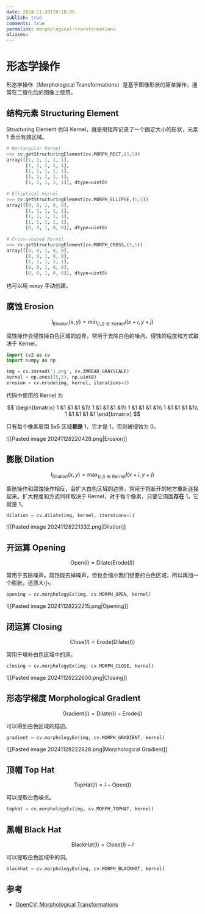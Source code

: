```yaml
---
date: 2024-11-28T20:18:05
publish: true
comments: true
permalink: morphological-transformations
aliases:
---
```


# 形态学操作

形态学操作（Morphological Transformations）是基于图像形状的简单操作，通常在二值化后的图像上使用。

## 结构元素 Structuring Element

Structuring Element 也叫 Kernel，就是用矩阵记录了一个固定大小的形状，元素 1 表示有效区域。

``` python
# Rectangular Kernel
>>> cv.getStructuringElement(cv.MORPH_RECT,(5,5))
array([[1, 1, 1, 1, 1],
       [1, 1, 1, 1, 1],
       [1, 1, 1, 1, 1],
       [1, 1, 1, 1, 1],
       [1, 1, 1, 1, 1]], dtype=uint8)
 
# Elliptical Kernel
>>> cv.getStructuringElement(cv.MORPH_ELLIPSE,(5,5))
array([[0, 0, 1, 0, 0],
       [1, 1, 1, 1, 1],
       [1, 1, 1, 1, 1],
       [1, 1, 1, 1, 1],
       [0, 0, 1, 0, 0]], dtype=uint8)
 
# Cross-shaped Kernel
>>> cv.getStructuringElement(cv.MORPH_CROSS,(5,5))
array([[0, 0, 1, 0, 0],
       [0, 0, 1, 0, 0],
       [1, 1, 1, 1, 1],
       [0, 0, 1, 0, 0],
       [0, 0, 1, 0, 0]], dtype=uint8)
```

也可以用 `numpy` 手动创建。

## 腐蚀 Erosion

$$
I_\text{Erosion}(x,y)=\min_{(i,j) \in \text{Kernel}} I(x+i,y+j)
$$

腐蚀操作会侵蚀掉白色区域的边界，常用于去除白色的噪点。侵蚀的程度和方式取决于 Kernel。

``` python
import cv2 as cv
import numpy as np

img = cv.imread('j.png', cv.IMREAD_GRAYSCALE)
kernel = np.ones((5,5), np.uint8)
erosion = cv.erode(img, kernel, iterations=1)
```

代码中使用的 Kernel 为

$$
\begin{bmatrix}
1 &1 &1 &1 &1\\
1 &1 &1 &1 &1\\
1 &1 &1 &1 &1\\
1 &1 &1 &1 &1\\
1 &1 &1 &1 &1
\end{bmatrix}
$$

只有每个像素周围 5x5 区域**都是** 1，它才是 1，否则被侵蚀为 0。

![[Pasted image 20241128220428.png|Erosion]]

## 膨胀 Dilation

$$
I_\text{Dilation}(x,y)=\max_{(i,j) \in \text{Kernel}} I(x+i,y+j)
$$

膨胀操作和腐蚀操作相反，会扩大白色区域的边界，常用于将断开的地方重新连接起来。扩大程度和方式同样取决于 Kernel，对于每个像素，只要它周围**存在** 1，它就是 1。

``` python
dilation = cv.dilate(img, kernel, iterations=1)
```

![[Pasted image 20241128221332.png|Dilation]]

## 开运算 Opening

$$
\text{Open}(I)=\text{Dilate}(\text{Erode}(I))
$$

常用于去除噪声。腐蚀能去掉噪声，但也会缩小我们想要的白色区域，所以再加一个膨胀，还原大小。

``` python
opening = cv.morphologyEx(img, cv.MORPH_OPEN, kernel)
```

![[Pasted image 20241128222215.png|Opening]]

## 闭运算 Closing

$$
\text{Close}(I)=\text{Erode}(\text{Dilate}(I))
$$

常用于填补白色区域中的洞。

``` python
closing = cv.morphologyEx(img, cv.MORPH_CLOSE, kernel)
```

![[Pasted image 20241128222600.png|Closing]]

## 形态学梯度 Morphological Gradient

$$
\text{Gradient}(I)=\text{Dilate}(I)-\text{Erode}(I)
$$

可以得到白色区域的描边。

``` python
gradient = cv.morphologyEx(img, cv.MORPH_GRADIENT, kernel)
```

![[Pasted image 20241128222828.png|Morphological Gradient]]

## 顶帽 Top Hat

$$
\text{TopHat}(I)=I-\text{Open}(I)
$$

可以提取白色噪点。

``` python
tophat = cv.morphologyEx(img, cv.MORPH_TOPHAT, kernel)
```

## 黑帽 Black Hat

$$
\text{BlackHat}(I)=\text{Close}(I)-I
$$

可以提取白色区域中的洞。

``` python
blackhat = cv.morphologyEx(img, cv.MORPH_BLACKHAT, kernel)
```

## 参考

- [OpenCV: Morphological Transformations](https://docs.opencv.org/4.x/d9/d61/tutorial_py_morphological_ops.html)
